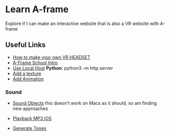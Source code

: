 # Learn A-frame
Explore if I can make an interactive website that is also a VR website
with A-frame

## Useful Links
- [How to make your own VR HEADSET](https://thewiredshopper.com/how-to-make-your-own-vr-headset/)
- [A-Frame School Intro](https://aframe.io/docs/1.0.0/introduction/)
- [Use Local Host](https://aframe.io/docs/1.0.0/introduction/installation.html) **Python**: python3 -m http.server
- [Add a texture](https://aframe.io/docs/1.0.0/components/material.html)
- [Add Animation](https://aframe.io/docs/1.0.0/components/animation.html)
### Sound
- [Sound Objects](https://aframe.io/docs/1.0.0/components/sound.html)
this doesn't work on Macs as it should, so am finding new approaches

- [Playback MP3 iOS](https://howlerjs.com)
- [Generate Tones](https://tonejs.github.io)
